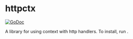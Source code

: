 # httpctx
[![GoDoc](https://godoc.org/stvn.cc/httpctx?status.png)](https://godoc.org/stvn.cc/httpctx)

A library for using context with http handlers. To install, run .
